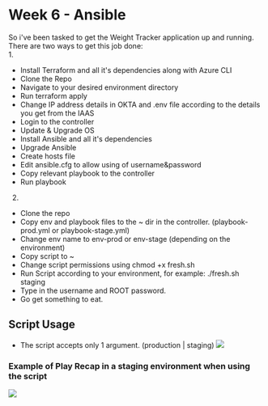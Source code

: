 # Week 6 - Ansible
So i've been tasked to get the Weight Tracker application up and running. <br />
There are two ways to get this job done: <br />
1.
  - Install Terraform and all it's dependencies along with Azure CLI
  - Clone the Repo
  - Navigate to your desired environment directory
  - Run terraform apply
  - Change IP address details in OKTA and .env file according to the details you get from the IAAS
  - Login to the controller
  - Update & Upgrade OS
  - Install Ansible and all it's dependencies
  - Upgrade Ansible
  - Create hosts file
  - Edit ansible.cfg to allow using of username&password
  - Copy relevant playbook to the controller
  - Run playbook
2.
  - Clone the repo
  - Copy env and playbook files to the ~ dir in the controller. (playbook-prod.yml or playbook-stage.yml)
  - Change env name to env-prod or env-stage (depending on the environment)
  - Copy script to ~
  - Change script permissions using chmod +x fresh.sh
  - Run Script according to your environment, for example: ./fresh.sh staging <br />
  - Type in the username and ROOT password.
  - Go get something to eat.

## Script Usage
  * The script accepts only 1 argument. (production | staging)
<img src="https://i.postimg.cc/dVwTCKcf/staging-script-usage.jpg"> <br />

### Example of Play Recap in a staging environment when using the script
<img src="https://i.postimg.cc/J4TXV2kH/stage-andible-recap.jpg"> <br />




